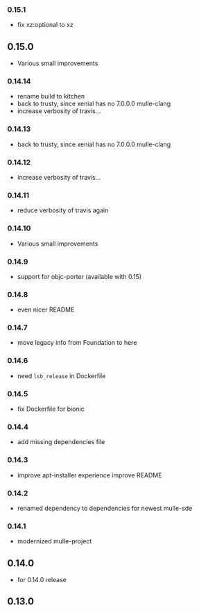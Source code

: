 ### 0.15.1

* fix xz:optional to xz

## 0.15.0

* Various small improvements


### 0.14.14

* rename build to kitchen
* back to trusty, since xenial has no 7.0.0.0 mulle-clang
* increase verbosity of travis...

### 0.14.13

* back to trusty, since xenial has no 7.0.0.0 mulle-clang

### 0.14.12

* increase verbosity of travis...

### 0.14.11

* reduce verbosity of travis again

### 0.14.10

* Various small improvements

### 0.14.9

* support for objc-porter (available with 0.15)

### 0.14.8

* even nicer README

### 0.14.7

* move legacy info from Foundation to here

### 0.14.6

* need `lsb_release` in Dockerfile

### 0.14.5

* fix Dockerfile for bionic

### 0.14.4

* add missing dependencies file

### 0.14.3

* improve apt-installer experience improve README

### 0.14.2

* renamed dependency to dependencies for newest mulle-sde

### 0.14.1

* modernized mulle-project

## 0.14.0

* for 0.14.0 release



## 0.13.0
